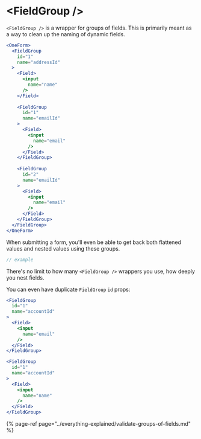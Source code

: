 # &lt;FieldGroup /&gt;

`<FieldGroup />` is a wrapper for groups of fields. This is primarily meant as a way to clean up the naming of dynamic fields.

```jsx
<OneForm>
  <FieldGroup
    id="1"
    name="addressId"
  >
    <Field>
      <input
        name="name"
      />
    </Field>
    
    <FieldGroup
      id="1"
      name="emailId"
    >
      <Field>
        <input
          name="email"
        />
      </Field>
    </FieldGroup>
    
    <FieldGroup
      id="2"
      name="emailId"
    >
      <Field>
        <input
          name="email"
        />
      </Field>
    </FieldGroup>
  </FieldGroup>
</OneForm>
```

When submitting a form, you'll even be able to get back both flattened values and nested values using these groups.

```jsx
// example
```

There's no limit to how many `<FieldGroup />` wrappers you use, how deeply you nest fields.

You can even have duplicate `FieldGroup` `id` props:

```jsx
<FieldGroup
  id="1"
  name="accountId"
>
  <Field>
    <input
      name="email"
    />
  </Field>
</FieldGroup>

<FieldGroup
  id="1"
  name="accountId"
>
  <Field>
    <input
      name="name"
    />
  </Field>
</FieldGroup>
```

{% page-ref page="../everything-explained/validate-groups-of-fields.md" %}


